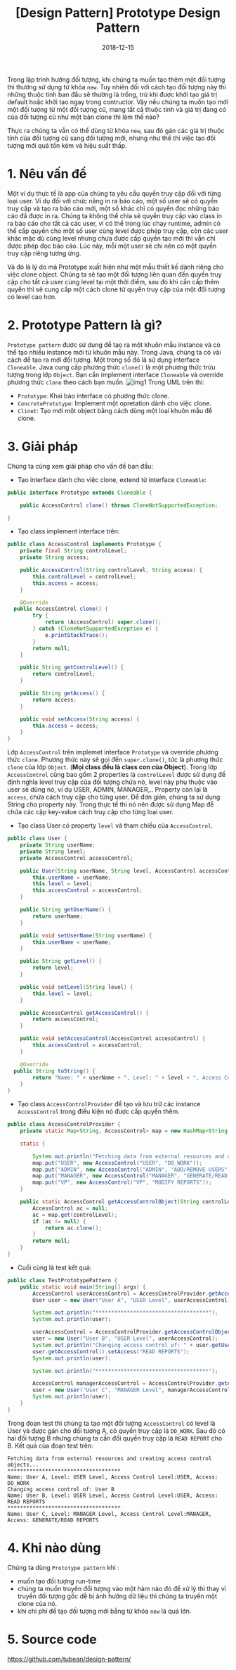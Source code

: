 ﻿---
title: "[Design Pattern] Prototype Design Pattern"
slug: prototype-pattern
date: 2018-12-15
categories:
- design pattern
tags:
- design pattern
- prototype
keywords:
- design
- pattern
- java
- prototype
autoThumbnailImage: true
thumbnailImagePosition: "left"
thumbnailImage: https://res.cloudinary.com/deop9ytsv/image/upload/v1543156961/design-pattern-logo.jpg
coverImage: https://res.cloudinary.com/deop9ytsv/image/upload/v1541273502/Black_flag.svg.png
metaAlignment: center
---
Trong lập trình hướng đối tượng, khi chúng ta muốn tạo thêm một đối tượng thì thường sử dụng từ khóa `new`. Tuy nhiên đối với cách tạo đối tượng này thì những thuộc tính ban đầu sẽ thường là trống, trừ khi được khởi tạo giá trị default hoặc khởi tạo ngay trong contructor. Vậy nếu chúng ta muốn tạo mới một đối tượng từ một đối tượng cũ, mang tất cả thuộc tính và giá trị đang có của đối tượng cũ như một bản clone thì làm thế nào?

Thực ra chúng ta vẫn có thể dùng từ khóa `new`, sau đó gán các giá trị thuộc tính của đối tượng cũ sang đối tượng mới, nhưng như thế thì việc tạo đối tượng mới quá tốn kém và hiệu suất thấp.

# 1. Nêu vấn đề
Một ví dụ thực tế là app của chúng ta yêu cầu quyền truy cập đối với từng loại user. Ví dụ đối với chức năng in ra báo cáo, một số user sẽ có quyền truy cập và tạo ra báo cáo mới, một số khác chỉ có quyền đọc những báo cáo đã được in ra. Chúng ta không thể chia sẻ quyền truy cập vào class in ra báo cáo cho tất cả các user, vì có thể trong lúc chạy runtime, admin có thể cấp quyền cho một số user cùng level được phép truy cập, còn các user khác mặc dù cùng level nhưng chưa được cấp quyền tạo mới thì vẫn chỉ được phép đọc báo cáo. Lúc này, mỗi một user sẽ chỉ nên có một quyền truy cập riêng tương ứng.

Và đó là lý do mà Prototype xuất hiện như một mẫu thiết kế dành riêng cho việc clone object. Chúng ta sẽ tạo một đối tượng liên quan đến quyền truy cập cho tất cả user cùng level tại một thời điểm, sau đó khi cần cấp thêm quyền thì sẽ cung cấp một cách clone từ quyền truy cập của một đối tượng có level cao hơn.

# 2. Prototype Pattern là gì?
`Prototype pattern` được sử dụng để tạo ra một khuôn mẫu instance và có thể tạo nhiều instance mới từ khuôn mẫu này. Trong Java, chúng ta có vài cách để tạo ra mới đối tượng. Một trong số đó là sử dụng interface `Cloneable`. Java cung cấp phương thức `clone()` là một phương thức trừu tượng trong lớp `Object`. Bạn cần implement interface `Cloneable` và override phương thức `clone` theo cách bạn muốn.
![img1](https://res.cloudinary.com/deop9ytsv/image/upload/v1544934985/pro_1.jpg)
Trong UML trên thì:

- `Prototype`: Khai báo interface có phương thức clone.
- `ConcretePrototype`: Implement một opretation dành cho việc clone.
- `Clinet`: Tạo mới một object bằng cách dùng một loại khuôn mẫu để clone.

# 3. Giải pháp
Chúng ta cùng xem giải pháp cho vấn đề ban đầu:

- Tạo interface dành cho việc clone, extend từ interface `Cloneable`:

```java
public interface Prototype extends Cloneable {  

    public AccessControl clone() throws CloneNotSupportedException;  

}
```
- Tạo class implement interface trên:

```java
public class AccessControl implements Prototype {  
    private final String controlLevel;  
    private String access;  

    public AccessControl(String controlLevel, String access) {  
        this.controlLevel = controlLevel;  
        this.access = access;  
    }  

    @Override  
  public AccessControl clone() {  
        try {  
            return (AccessControl) super.clone();  
        } catch (CloneNotSupportedException e) {  
            e.printStackTrace();  
        }  
        return null;  
    }  

    public String getControlLevel() {  
        return controlLevel;  
    }  

    public String getAccess() {  
        return access;  
    }  

    public void setAccess(String access) {  
        this.access = access;  
    }  
}
```
Lớp `AccessControl` trên implemet interface `Prototype` và override phương thức `clone`. Phương thức này sẽ gọi đến `super.clone()`, tức là phương thức `clone` của lớp `Object`. (__Mọi class đều là class con của Object__).
Trong lớp `AccessControl` cũng bao gồm 2 properties là `controlLevel` được sử dụng để định nghĩa level truy cập của đối tượng chứa nó, level này phụ thuộc vào user sẽ dùng nó, ví dụ USER, ADMIN, MANAGER,.. Property còn lại là `access`, chứa cách truy cập cho từng user. Để đơn giản, chúng ta sử dụng String cho property này. Trong thực tế thì nó nên được sử dụng Map để chứa các cặp key-value cách truy cập cho từng loại user.

- Tạo class User có property `level` và tham chiếu của `AccessControl`.

```java
public class User {  
    private String userName;  
    private String level;  
    private AccessControl accessControl;  

    public User(String userName, String level, AccessControl accessControl) {  
        this.userName = userName;  
        this.level = level;  
        this.accessControl = accessControl;  
    }  

    public String getUserName() {  
        return userName;  
    }  

    public void setUserName(String userName) {  
        this.userName = userName;  
    }  

    public String getLevel() {  
        return level;  
    }  

    public void setLevel(String level) {  
        this.level = level;  
    }  

    public AccessControl getAccessControl() {  
        return accessControl;  
    }  

    public void setAccessControl(AccessControl accessControl) {  
        this.accessControl = accessControl;  
    }  

    @Override  
  public String toString() {  
        return "Name: " + userName + ", Level: " + level + ", Access Control Level:" + accessControl.getControlLevel() + ", Access: " + accessControl.getAccess();  
    }  
}
```
- Tạo class `AccessControlProvider` để tạo và lưu trữ các instance `AccessControl` trong điều kiện nó được cấp quyền thêm.

```java
public class AccessControlProvider {  
    private static Map<String, AccessControl> map = new HashMap<String, AccessControl>();  

    static {  

        System.out.println("Fetching data from external resources and creating access control objects...");  
        map.put("USER", new AccessControl("USER", "DO_WORK"));  
        map.put("ADMIN", new AccessControl("ADMIN", "ADD/REMOVE USERS"));  
        map.put("MANAGER", new AccessControl("MANAGER", "GENERATE/READ REPORTS"));  
        map.put("VP", new AccessControl("VP", "MODIFY REPORTS"));  
    }  

    public static AccessControl getAccessControlObject(String controlLevel) {  
        AccessControl ac = null;  
        ac = map.get(controlLevel);  
        if (ac != null) {  
            return ac.clone();  
        }  
        return null;  
    }  
}
```
- Cuối cùng là test kết quả:

```java
public class TestPrototypePattern {  
    public static void main(String[] args) {  
        AccessControl userAccessControl = AccessControlProvider.getAccessControlObject("USER");  
        User user = new User("User A", "USER Level", userAccessControl);  

        System.out.println("************************************");  
        System.out.println(user);  

        userAccessControl = AccessControlProvider.getAccessControlObject("USER");  
        user = new User("User B", "USER Level", userAccessControl);  
        System.out.println("Changing access control of: " + user.getUserName());  
        user.getAccessControl().setAccess("READ REPORTS");  
        System.out.println(user);  

        System.out.println("************************************");  

        AccessControl managerAccessControl = AccessControlProvider.getAccessControlObject("MANAGER");  
        user = new User("User C", "MANAGER Level", managerAccessControl);  
        System.out.println(user);  
    }  
}
```
Trong đoạn test thì chúng ta tạo một đối tượng `AccessControl` có level là User và được gán cho đối tượng A, có quyền truy cập là `DO_WORK`. Sau đó có hai đối tượng B nhưng chúng ta cần đổi quyền truy cập là `READ REPORT` cho B.
Kết quả của đoạn test trên:

```
Fetching data from external resources and creating access control objects...
************************************
Name: User A, Level: USER Level, Access Control Level:USER, Access: DO_WORK
Changing access control of: User B
Name: User B, Level: USER Level, Access Control Level:USER, Access: READ REPORTS
************************************
Name: User C, Level: MANAGER Level, Access Control Level:MANAGER, Access: GENERATE/READ REPORTS
```

# 4. Khi nào dùng
Chúng ta dùng `Prototype pattern` khi :

- muốn tạo đối tượng run-time
- chúng ta muốn truyền đối tượng vào một hàm nào đó để xử lý thì thay vì truyền đối tượng gốc dễ bị ảnh hưởng dữ liệu thì chúng ta truyền một clone của nó.
- khi chi phí để tạo đối tượng mới bằng từ khóa `new` là quá lớn.

# 5. Source code
https://github.com/tubean/design-pattern/
